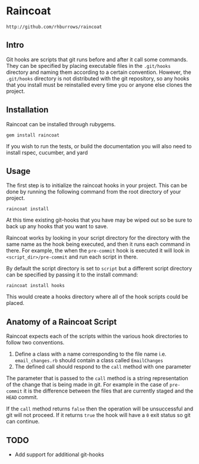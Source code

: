 # Raincoat

    http://github.com/rhburrows/raincoat

## Intro

Git hooks are scripts that git runs before and after it call some
commands. They can be specified by placing executable files in the
`.git/hooks` directory and naming them according to a certain
convention. However, the `.git/hooks` directory is not distributed
with the git repository, so any hooks that you install must be
reinstalled every time you or anyone else clones the project.

## Installation

Raincoat can be installed through rubygems.

    gem install raincoat

If you wish to run the tests, or build the documentation you will also
need to install rspec, cucumber, and yard

## Usage

The first step is to initialize the raincoat hooks in your
project. This can be done by running the following command from the
root directory of your project.

    raincoat install

At this time existing git-hooks that you have may be wiped out so be
sure to back up any hooks that you want to save.

Raincoat works by looking in your script directory for the directory
with the same name as the hook being executed, and then it runs each
command in there. For example, the when the `pre-commit` hook is
executed it will look in `<script_dir>/pre-commit` and run each script
in there.

By default the script directory is set to `script` but a different
script directory can be specified by passing it to the
install command:

    raincoat install hooks

This would create a hooks directory where all of the hook scripts
could be placed.

## Anatomy of a Raincoat Script

Raincoat expects each of the scripts within the various hook
directories to follow two conventions.

1. Define a class with a name corresponding to the file name
  i.e. `email_changes.rb` should contain a class called `EmailChanges`
2. The defined call should respond to the `call` method with one
  parameter

The parameter that is passed to the `call` method is a string
representation of the change that is being made in git. For example in
the case of `pre-commit` it is the difference between the files that
are currently staged and the `HEAD` commit.

If the `call` method returns `false` then the operation will be
unsuccessful and git will not proceed. If it returns `true` the hook
will have a `0` exit status so git can continue.

## TODO

* Add support for additional git-hooks
